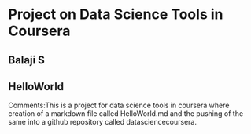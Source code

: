 # Project on Data Science Tools in Coursera  
## Balaji S

## HelloWorld

Comments:This is a project for data science tools in coursera where creation of a markdown file called HelloWorld.md and the pushing of the same into a github repository called datasciencecoursera.